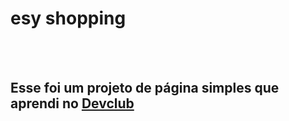 <h1>esy shopping</h1>
<br>
<br>
<h2>Esse foi um projeto de página simples que aprendi no <a href="https://rodolfomori.com.br/devclub">Devclub</a></h2>
<br>
<br>
